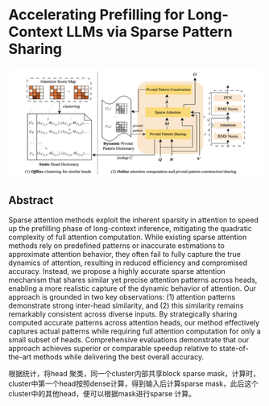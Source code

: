 # Accelerating Prefilling for Long-Context LLMs via Sparse Pattern Sharing

![](fig3.png)

## Abstract

Sparse attention methods exploit the inherent sparsity in attention to speed
up the prefilling phase of long-context inference, mitigating the quadratic
complexity of full attention computation. While existing sparse attention
methods rely on predefined patterns or inaccurate estimations to approximate
attention behavior, they often fail to fully capture the true dynamics of
attention, resulting in reduced efficiency and compromised accuracy. Instead,
we propose a highly accurate sparse attention mechanism that shares similar yet
precise attention patterns across heads, enabling a more realistic capture of
the dynamic behavior of attention. Our approach is grounded in two key
observations: (1) attention patterns demonstrate strong inter-head similarity,
and (2) this similarity remains remarkably consistent across diverse inputs. By
strategically sharing computed accurate patterns across attention heads, our
method effectively captures actual patterns while requiring full attention
computation for only a small subset of heads. Comprehensive evaluations
demonstrate that our approach achieves superior or comparable speedup relative
to state-of-the-art methods while delivering the best overall accuracy.

根据统计，将head 聚类，同一个cluster内部共享block sparse mask，计算时，cluster中第一个head按照dense计算，得到输入后计算sparse mask，此后这个cluster中的其他head，便可以根据mask进行sparse 计算。